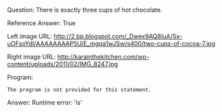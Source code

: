 Question: There is exactly three cups of hot chocolate.

Reference Answer: True

Left image URL: http://2.bp.blogspot.com/_Dwex9AQ8IuA/Sx-uOFsoYdI/AAAAAAAAP5U/E_mgqa1wJSw/s400/two-cups-of-cocoa-7.jpg

Right image URL: http://karainthekitchen.com/wp-content/uploads/2011/02/IMG_8247.jpg

Program:

```
The program is not provided for this statement.
```
Answer: Runtime error: 'is'

